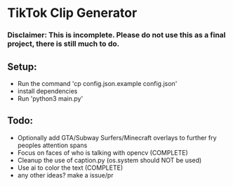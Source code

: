 # TikTok Clip Generator

### Disclaimer: This is incomplete. Please do not use this as a final project, there is still much to do.

## Setup:

- Run the command 'cp config.json.example config.json'
- install dependencies
- Run 'python3 main.py'

## Todo:

- Optionally add GTA/Subway Surfers/Minecraft overlays to further fry peoples attention spans
- Focus on faces of who is talking with opencv (COMPLETE)
- Cleanup the use of caption.py (os.system should NOT be used)
- Use ai to color the text (COMPLETE)
- any other ideas? make a issue/pr
